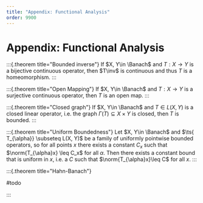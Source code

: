 ```yaml
---
title: "Appendix: Functional Analysis"
order: 9900
---
```


# Appendix: Functional Analysis 

:::{.theorem title="Bounded inverse"}
If $X, Y\in \Banach$ and $T:X\to Y$ is a bijective continuous operator, then $T\inv$ is continuous and thus $T$ is a homeomorphism.
:::

:::{.theorem title="Open Mapping"}
If $X, Y\in \Banach$ and $T:X\to Y$ is a surjective continuous operator, then $T$ is an open map.
:::

:::{.theorem title="Closed graph"}
If $X, Y\in \Banach$ and $T \in L(X, Y)$ is a closed linear operator, i.e. the graph $\Gamma(T) \subseteq X\times Y$ is closed, then $T$ is bounded.
:::

:::{.theorem title="Uniform Boundedness"}
Let $X, Y\in \Banach$ and $\ts{ T_{\alpha}}  \subseteq L(X, Y)$ be a family of uniformly pointwise bounded operators, so for all points $x$ there exists a constant $C_x$ such that $\norm{T_{\alpha}x} \leq C_x$ for all $\alpha$. Then there exists a constant bound that is uniform in $x$, i.e. a $C$ such that $\norm{T_{\alpha}x}\leq C$ for all $x$.
:::

:::{.theorem title="Hahn-Banach"}

#todo

:::

